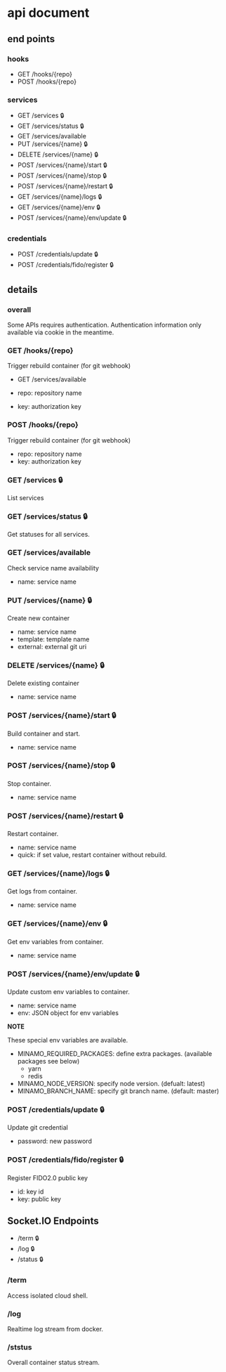 # api document

## end points

### hooks

- GET /hooks/{repo}
- POST /hooks/{repo}

### services

- GET /services :lock:
- GET /services/status :lock:
- GET /services/available
- PUT /services/{name} :lock:
- DELETE /services/{name} :lock:
- POST /services/{name}/start :lock:
- POST /services/{name}/stop :lock:
- POST /services/{name}/restart :lock:
- GET /services/{name}/logs :lock:
- GET /services/{name}/env :lock:
- POST /services/{name}/env/update :lock:

### credentials

- POST /credentials/update :lock:
- POST /credentials/fido/register :lock:

## details

### overall

Some APIs requires authentication. Authentication information only available via cookie in the meantime.

### GET /hooks/{repo}

Trigger rebuild container (for git webhook)
- GET /services/available

- repo: repository name
- key: authorization key

### POST /hooks/{repo}

Trigger rebuild container (for git webhook)

- repo: repository name
- key: authorization key

### GET /services :lock:

List services

### GET /services/status :lock:

Get statuses for all services.

### GET /services/available

Check service name availability

- name: service name

### PUT /services/{name} :lock:

Create new container

- name: service name
- template: template name
- external: external git uri

### DELETE /services/{name} :lock:

Delete existing container

- name: service name

### POST /services/{name}/start :lock:

Build container and start.

- name: service name

### POST /services/{name}/stop :lock:

Stop container.

- name: service name

### POST /services/{name}/restart :lock:

Restart container.

- name: service name
- quick: if set value, restart container without rebuild.

### GET /services/{name}/logs :lock:

Get logs from container.

- name: service name

### GET /services/{name}/env :lock:

Get env variables from container.

- name: service name

### POST /services/{name}/env/update :lock:

Update custom env variables to container.

- name: service name
- env: JSON object for env variables

**NOTE**

These special env variables are available.

- MINAMO\_REQUIRED\_PACKAGES: define extra packages. (available packages see below)
   - yarn
   - redis
- MINAMO\_NODE\_VERSION: specify node version. (defualt: latest)
- MINAMO\_BRANCH\_NAME: specify git branch name. (default: master)

### POST /credentials/update :lock:

Update git credential

- password: new password

### POST /credentials/fido/register :lock:

Register FIDO2.0 public key

- id: key id
- key: public key

## Socket.IO Endpoints

- /term :lock:
- /log :lock:
- /status :lock:

### /term

Access isolated cloud shell.

### /log

Realtime log stream from docker.

### /ststus

Overall container status stream.
